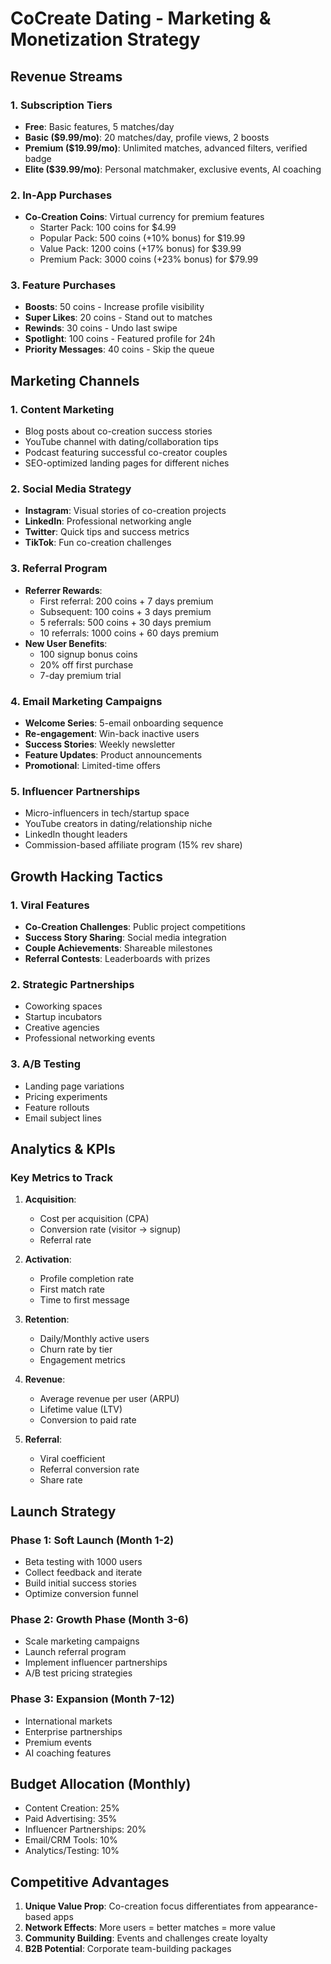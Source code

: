 # CoCreate Dating - Marketing & Monetization Strategy

## Revenue Streams

### 1. Subscription Tiers
- **Free**: Basic features, 5 matches/day
- **Basic ($9.99/mo)**: 20 matches/day, profile views, 2 boosts
- **Premium ($19.99/mo)**: Unlimited matches, advanced filters, verified badge
- **Elite ($39.99/mo)**: Personal matchmaker, exclusive events, AI coaching

### 2. In-App Purchases
- **Co-Creation Coins**: Virtual currency for premium features
  - Starter Pack: 100 coins for $4.99
  - Popular Pack: 500 coins (+10% bonus) for $19.99
  - Value Pack: 1200 coins (+17% bonus) for $39.99
  - Premium Pack: 3000 coins (+23% bonus) for $79.99

### 3. Feature Purchases
- **Boosts**: 50 coins - Increase profile visibility
- **Super Likes**: 20 coins - Stand out to matches
- **Rewinds**: 30 coins - Undo last swipe
- **Spotlight**: 100 coins - Featured profile for 24h
- **Priority Messages**: 40 coins - Skip the queue

## Marketing Channels

### 1. Content Marketing
- Blog posts about co-creation success stories
- YouTube channel with dating/collaboration tips
- Podcast featuring successful co-creator couples
- SEO-optimized landing pages for different niches

### 2. Social Media Strategy
- **Instagram**: Visual stories of co-creation projects
- **LinkedIn**: Professional networking angle
- **Twitter**: Quick tips and success metrics
- **TikTok**: Fun co-creation challenges

### 3. Referral Program
- **Referrer Rewards**:
  - First referral: 200 coins + 7 days premium
  - Subsequent: 100 coins + 3 days premium
  - 5 referrals: 500 coins + 30 days premium
  - 10 referrals: 1000 coins + 60 days premium
- **New User Benefits**:
  - 100 signup bonus coins
  - 20% off first purchase
  - 7-day premium trial

### 4. Email Marketing Campaigns
- **Welcome Series**: 5-email onboarding sequence
- **Re-engagement**: Win-back inactive users
- **Success Stories**: Weekly newsletter
- **Feature Updates**: Product announcements
- **Promotional**: Limited-time offers

### 5. Influencer Partnerships
- Micro-influencers in tech/startup space
- YouTube creators in dating/relationship niche
- LinkedIn thought leaders
- Commission-based affiliate program (15% rev share)

## Growth Hacking Tactics

### 1. Viral Features
- **Co-Creation Challenges**: Public project competitions
- **Success Story Sharing**: Social media integration
- **Couple Achievements**: Shareable milestones
- **Referral Contests**: Leaderboards with prizes

### 2. Strategic Partnerships
- Coworking spaces
- Startup incubators
- Creative agencies
- Professional networking events

### 3. A/B Testing
- Landing page variations
- Pricing experiments
- Feature rollouts
- Email subject lines

## Analytics & KPIs

### Key Metrics to Track
1. **Acquisition**:
   - Cost per acquisition (CPA)
   - Conversion rate (visitor → signup)
   - Referral rate

2. **Activation**:
   - Profile completion rate
   - First match rate
   - Time to first message

3. **Retention**:
   - Daily/Monthly active users
   - Churn rate by tier
   - Engagement metrics

4. **Revenue**:
   - Average revenue per user (ARPU)
   - Lifetime value (LTV)
   - Conversion to paid rate

5. **Referral**:
   - Viral coefficient
   - Referral conversion rate
   - Share rate

## Launch Strategy

### Phase 1: Soft Launch (Month 1-2)
- Beta testing with 1000 users
- Collect feedback and iterate
- Build initial success stories
- Optimize conversion funnel

### Phase 2: Growth Phase (Month 3-6)
- Scale marketing campaigns
- Launch referral program
- Implement influencer partnerships
- A/B test pricing strategies

### Phase 3: Expansion (Month 7-12)
- International markets
- Enterprise partnerships
- Premium events
- AI coaching features

## Budget Allocation (Monthly)
- Content Creation: 25%
- Paid Advertising: 35%
- Influencer Partnerships: 20%
- Email/CRM Tools: 10%
- Analytics/Testing: 10%

## Competitive Advantages
1. **Unique Value Prop**: Co-creation focus differentiates from appearance-based apps
2. **Network Effects**: More users = better matches = more value
3. **Community Building**: Events and challenges create loyalty
4. **B2B Potential**: Corporate team-building packages